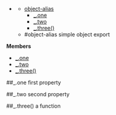 * [](#undefined)
  * [object-alias](#module_object-alias)
    * [_.one](#module_object-alias.one)
    * [_.two](#module_object-alias.two)
    * [_.three()](#module_object-alias.three)
  * [](#package_undefined)
<a name="module_object-alias"></a>
#object-alias
simple object export

**Members**


* [_.one](#module_object-alias.one)
* [_.two](#module_object-alias.two)
* [_.three()](#module_object-alias.three)

<a name="module_object-alias.one"></a>
##_.one
first property

<a name="module_object-alias.two"></a>
##_.two
second property

<a name="module_object-alias.three"></a>
##_.three()
a function

